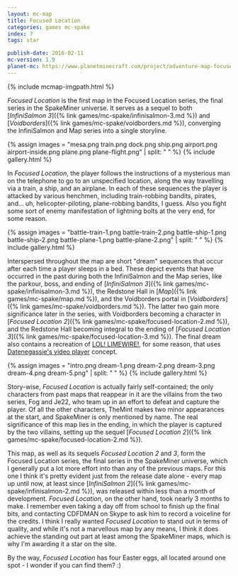 ```yaml
---
layout: mc-map
title: Focused Location
categories: games mc-spake
index: 7
tags: star

publish-date: 2016-02-11
mc-version: 1.9
planet-mc: https://www.planetminecraft.com/project/adventure-map-focused-location/
---
```


{% include mcmap-imgpath.html %}

*Focused Location* is the first map in the Focused Location series, the final series in the SpakeMiner universe. It serves as a sequel to both [*InfiniSalmon 3*]({% link games/mc-spake/infinisalmon-3.md %}) and [*Voidborders*]({% link games/mc-spake/voidborders.md %}), converging the InfiniSalmon and Map series into a single storyline.

{% assign images = "mesa.png train.png dock.png ship.png airport.png airport-inside.png plane.png plane-flight.png" | split: " " %}
{% include gallery.html %}

In *Focused Location*, the player follows the instructions of a mysterious man on the telephone to go to an unspecified location, along the way travelling via a train, a ship, and an airplane. In each of these sequences the player is attacked by various henchmen, including train-robbing bandits, pirates, and... uh, helicopter-piloting, plane-robbing bandits, I guess. Also you fight some sort of enemy manifestation of lightning bolts at the very end, for some reason.

{% assign images = "battle-train-1.png battle-train-2.png battle-ship-1.png battle-ship-2.png battle-plane-1.png battle-plane-2.png" | split: " " %}
{% include gallery.html %}

Interspersed throughout the map are short "dream" sequences that occur after each time a player sleeps in a bed. These depict events that have occurred in the past during both the InfiniSalmon and the Map series, like the parkour, boss, and ending of [*InfiniSalmon 3*]({% link games/mc-spake/infinisalmon-3.md %}), the Redstone Hall in [*Map*]({% link games/mc-spake/map.md %}), and the Voidborders portal in [*Voidborders*]({% link games/mc-spake/voidborders.md %}). The latter two gain more significance later in the series, with Voidborders becoming a character in [*Focused Location 2*]({% link games/mc-spake/focused-location-2.md %}), and the Redstone Hall becoming integral to the ending of [*Focused Location 3*]({% link games/mc-spake/focused-location-3.md %}). The final dream also contains a recreation of [LOL! LIMEWIRE!](https://www.youtube.com/watch?v=Th6PW5VwDFI), for some reason, that uses [Datenegassie's video player](https://www.youtube.com/watch?v=pgnCC0DejUQ) concept.

{% assign images = "intro.png dream-1.png dream-2.png dream-3.png dream-4.png dream-5.png" | split: " " %}
{% include gallery.html %}

Story-wise, *Focused Location* is actually fairly self-contained; the only characters from past maps that reappear in it are the villains from the two series, Fog and Je22, who team up in an effort to defeat and capture the player. Of all the other characters, TheMint makes two minor appearances at the start, and SpakeMiner is only mentioned by name. The real significance of this map lies in the ending, in which the player is captured by the two villains, setting up the sequel [*Focused Location 2*]({% link games/mc-spake/focused-location-2.md %}).

This map, as well as its sequels *Focused Location 2* and *3*, form the Focused Location series, the final series in the SpakeMiner universe, which I generally put a lot more effort into than any of the previous maps. For this one I think it's pretty evident just from the release date alone - every map up until now, at least since [*InfiniSalmon 2*]({% link games/mc-spake/infinisalmon-2.md %}), was released within less than a month of development. *Focused Location*, on the other hand, took nearly 3 months to make. I remember even taking a day off from school to finish up the final bits, and contacting CDFDMAN on Skype to ask him to record a voiceline for the credits. I think I really wanted *Focused Location* to stand out in terms of quality, and while it's not a marvellous map by any means, I think it does achieve the standing out part at least among the SpakeMiner maps, which is why I'm awarding it a star on the site.

By the way, *Focused Location* has four Easter eggs, all located around one spot - I wonder if you can find them? :)